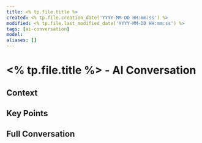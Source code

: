 ```yaml
---
title: <% tp.file.title %>
created: <% tp.file.creation_date('YYYY-MM-DD HH:mm:ss') %>
modified: <% tp.file.last_modified_date('YYYY-MM-DD HH:mm:ss') %>
tags: [ai-conversation]
model: 
aliases: []
---
```


# <% tp.file.title %> - AI Conversation

## Context
<!-- Brief description of why this conversation happened -->

## Key Points
<!-- Main takeaways from the conversation -->

## Full Conversation
<!-- Copy of the complete conversation -->

